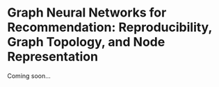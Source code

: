 # Graph Neural Networks for Recommendation: Reproducibility, Graph Topology, and Node Representation

Coming soon...
